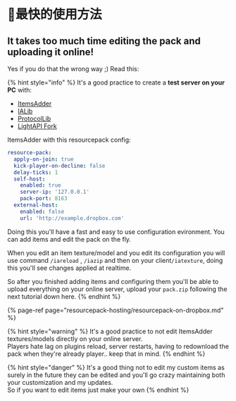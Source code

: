 # 🏁最快的使用方法

## It takes too much time editing the pack and uploading it online!

Yes if you do that the wrong way ;\) Read this:

{% hint style="info" %}
It's a good practice to create a **test server on your PC** with:

* [ItemsAdder](https://www.spigotmc.org/resources/%E2%9C%85must-have%E2%9C%85-itemsadder%E2%9C%A8textures-3d-models-emojis-ores-blocks-wings-tails-hats-more.73355/)
* [IALib](https://www.spigotmc.org/resources/ialib.75974/)
* [ProtocolLib](https://www.spigotmc.org/resources/protocollib.1997/)
* [LightAPI Fork](https://www.spigotmc.org/resources/lightapi-fork.48247/)

ItemsAdder with this resourcepack config:

```yaml
resource-pack:
  apply-on-join: true
  kick-player-on-decline: false
  delay-ticks: 1
  self-host:
    enabled: true
    server-ip: '127.0.0.1'
    pack-port: 8163
  external-host:
    enabled: false
    url: 'http://example.dropbox.com'
```

Doing this you'll have a fast and easy to use configuration evironment. You can add items and edit the pack on the fly.

When you edit an item texture/model and you edit its configuration you will use command `/iareload` , `/iazip` and then on your client`/iatexture`, doing this you'll see changes applied at realtime.

So after you finished adding items and configuring them you'll be able to upload everything on your online server, upload your `pack.zip` following the next tutorial down here.
{% endhint %}

{% page-ref page="resourcepack-hosting/resourcepack-on-dropbox.md" %}

{% hint style="warning" %}
It's a good practice to not edit ItemsAdder textures/models directly on your online server.  
Players hate lag on plugins reload, server restarts, having to redownload the pack when they're already player.. keep that in mind.
{% endhint %}

{% hint style="danger" %}
It's a good thing not to edit my custom items as surely in the future they can be edited and you'll go crazy maintaining both your customization and my updates.  
So if you want to edit items just make your own
{% endhint %}

